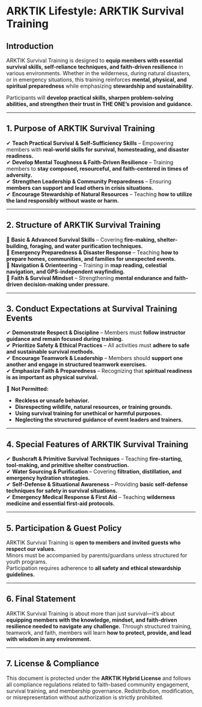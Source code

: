 # ARKTIK Lifestyle: ARKTIK Survival Training  

## **Introduction**  
ARKTIK Survival Training is designed to **equip members with essential survival skills, self-reliance techniques, and faith-driven resilience** in various environments. Whether in the wilderness, during natural disasters, or in emergency situations, this training reinforces **mental, physical, and spiritual preparedness** while emphasizing **stewardship and sustainability.**  

Participants will **develop practical skills, sharpen problem-solving abilities, and strengthen their trust in THE ONE’s provision and guidance.**  

---  

## **1. Purpose of ARKTIK Survival Training**  

✔ **Teach Practical Survival & Self-Sufficiency Skills** – Empowering members with **real-world skills for survival, homesteading, and disaster readiness.**  
✔ **Develop Mental Toughness & Faith-Driven Resilience** – Training members to **stay composed, resourceful, and faith-centered in times of adversity.**  
✔ **Strengthen Leadership & Community Preparedness** – Ensuring **members can support and lead others in crisis situations.**  
✔ **Encourage Stewardship of Natural Resources** – Teaching **how to utilize the land responsibly without waste or harm.**  

---  

## **2. Structure of ARKTIK Survival Training**  

📌 **Basic & Advanced Survival Skills** – Covering **fire-making, shelter-building, foraging, and water purification techniques.**  
📌 **Emergency Preparedness & Disaster Response** – Teaching **how to prepare homes, communities, and families for unexpected events.**  
📌 **Navigation & Orienteering** – Training in **map reading, celestial navigation, and GPS-independent wayfinding.**  
📌 **Faith & Survival Mindset** – Strengthening **mental endurance and faith-driven decision-making under pressure.**  

---  

## **3. Conduct Expectations at Survival Training Events**  

✔ **Demonstrate Respect & Discipline** – Members must **follow instructor guidance and remain focused during training.**  
✔ **Prioritize Safety & Ethical Practices** – All activities must **adhere to safe and sustainable survival methods.**  
✔ **Encourage Teamwork & Leadership** – Members should **support one another and engage in structured teamwork exercises.**  
✔ **Emphasize Faith & Preparedness** – Recognizing that **spiritual readiness is as important as physical survival.**  

🚫 **Not Permitted:**  
- **Reckless or unsafe behavior.**  
- **Disrespecting wildlife, natural resources, or training grounds.**  
- **Using survival training for unethical or harmful purposes.**  
- **Neglecting the structured guidance of event leaders and trainers.**  

---  

## **4. Special Features of ARKTIK Survival Training**  

✔ **Bushcraft & Primitive Survival Techniques** – Teaching **fire-starting, tool-making, and primitive shelter construction.**  
✔ **Water Sourcing & Purification** – Covering **filtration, distillation, and emergency hydration strategies.**  
✔ **Self-Defense & Situational Awareness** – Providing **basic self-defense techniques for safety in survival situations.**  
✔ **Emergency Medical Response & First Aid** – Teaching **wilderness medicine and essential first-aid protocols.**  

---  

## **5. Participation & Guest Policy**  

ARKTIK Survival Training is **open to members and invited guests who respect our values.**  
Minors must be accompanied by parents/guardians unless structured for youth programs.  
Participation requires adherence to **all safety and ethical stewardship guidelines.**  

---  

## **6. Final Statement**  

ARKTIK Survival Training is about more than just survival—it’s about **equipping members with the knowledge, mindset, and faith-driven resilience needed to navigate any challenge.** Through structured training, teamwork, and faith, members will learn **how to protect, provide, and lead with wisdom in any environment.**  

---  

## **7. License & Compliance**  

This document is protected under the **ARKTIK Hybrid License** and follows all compliance regulations related to faith-based community engagement, survival training, and membership governance. Redistribution, modification, or misrepresentation without authorization is strictly prohibited.  

